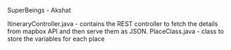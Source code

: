 SuperBeings - Akshat

ItineraryController.java - contains the REST controller to fetch the details from mapbox API and then serve them as JSON. 
PlaceClass.java - class to store the variables for each place
